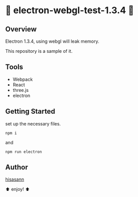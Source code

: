 :lipstick: electron-webgl-test-1.3.4 :lipstick:
===============

## Overview

Electron 1.3.4, using webgl will leak memory.

This repository is a sample of it.

## Tools

* Webpack
* React
* three.js
* electron

## Getting Started

set up the necessary files.

    npm i

and

    npm run electron
    
## Author

[hisasann](https://github.com/hisasann)

:arrow_up: enjoy! :arrow_up:
